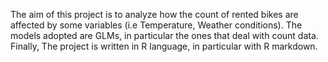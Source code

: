 The aim of this project is to analyze how the count of rented bikes are affected by some variables (i.e Temperature, Weather conditions).
The models adopted are GLMs, in particular the ones that deal with count data.
Finally, The project is written in R language, in particular with R markdown.
